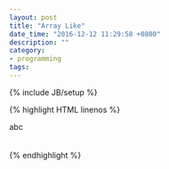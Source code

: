 ```yaml
---
layout: post
title: "Array Like"
date_time: "2016-12-12 11:29:58 +0800"
description: ""
category:
- programming
tags:
---
```

{% include JB/setup %}

{% highlight HTML linenos %}
<!DOCTYPE html>
<html>
<body>

  <div id='testArrayLike'>
    abc
  </div>
  <br />
  <br />

  <div id='mylog' style='color: red'>

  </div>

<script>
var arg = 'log';
arg = 'assert'; // TODO:
var baseLogFunction = console[arg];
console[arg] = function(){
  baseLogFunction.apply(console, arguments);

  var args = Array.prototype.slice.call(arguments);
  for(var i = 0; i < args.length; i++){
    var node = createLogNode(args[i]);
    document.querySelector("#mylog").appendChild(node);
  }
}

function createLogNode(message){
  var node = document.createElement("div");
  var textNode = document.createTextNode(message);
  node.appendChild(textNode);
  return node;
}

window.onerror = function(message, url, linenumber) {
  console[arg]("JavaScript error: " + message + " on line " +
  linenumber + " for " + url);
}

/*
// Determine if o is an array-like object.
// Strings and functions have numeric length properties, but are
// excluded by the typeof test. In client-side JavaScript, DOM text
// nodes have a numeric length property, and may need to be excluded
// with an additional o.nodeType != 3 test.
function isArrayLike(o) {
  if (o && // o is not null, undefined, etc.
    typeof o === 'object' && // o is an object
    isFinite(o.length) && // o.length is a finite number
    o.length >= 0 && // o.length is non-negative
    o.length===Math.floor(o.length) && // o.length is an integer
    o.length < 4294967296) // o.length < 2^32
    return true; // Then o is array-like
  else
    return false; // Otherwise it is not
}
*/


function isArrayLike(o) {
  return o
    && typeof o === 'object'
    && isFinite(o.length)
    && o.length >= 0
    && o.length === Math.floor(o.length)
    && o.length < 4294967296; // 4294967296 means 2^32;
}

function testArguments () {
  console.log(arguments, Array.isArray(arguments), arguments.length, Array.isArray(arguments[3]));
  console.log('arguments', isArrayLike(arguments));
}

testArguments(2, 3, 4, [1, 2, 3]);

var a1 = {a: 1, b: 2, length: 4294967296};
var a2 = {a: 1, b: 2, length: Math.pow(2, 32)};
var a3 = {a: 1, b: 2, length: 1.1};
var a4 = {a: 1, b: 2, length: '3'};
var a5 = '123';
var a6 = {a: 1, b: 2, length: Infinity};
var a7 = {a: 1, b: 2, length: 30};

var isShowError = false;
isShowError = true; // TODO:
console.assert(isArrayLike(document.querySelector('#testArrayLike')) === isShowError, 'element testArrayLike', document.querySelector('#testArrayLike'));
console.assert(isArrayLike(document.querySelectorAll('#testArrayLike')), 'element all testArrayLike', document.querySelectorAll('#testArrayLike'));
console.assert(isArrayLike(a1) === isShowError, '4294967296 a1', a1);
console.assert(isArrayLike(a2) === isShowError, 'Math.pow(2, 32) a2', a2);
console.assert(isArrayLike(a3) === isShowError, 'a3', a3);
console.assert(isArrayLike(a4) === isShowError, 'a4', a4);
console.assert(isArrayLike(a5) === isShowError, 'a5 String', a5);
console.assert(isArrayLike(a6) === isShowError, 'a6', a6);
console.assert(isArrayLike(a7), 'a7', a7);

</script>
</body>
</html>
{% endhighlight %}
